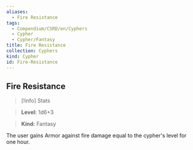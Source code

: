 ```yaml
---
aliases:
  - Fire Resistance
tags:
  - Compendium/CSRD/en/Cyphers
  - Cypher
  - Cypher/Fantasy
title: Fire Resistance
collection: Cyphers
kind: Cypher
id: Fire-Resistance
---
```

## Fire Resistance    
>[!info] Stats    
> **Level:** 1d6+3    
> **Kind:** Fantasy  
    
The user gains Armor against fire damage equal to the cypher's level for one hour.
